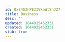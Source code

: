 ```yaml
---
id: 0x84S3hPE2IVkaWtShJZ7
title: Business
desc: ''
updated: 1644925452331
created: 1644925452331
stub: true
---
```


